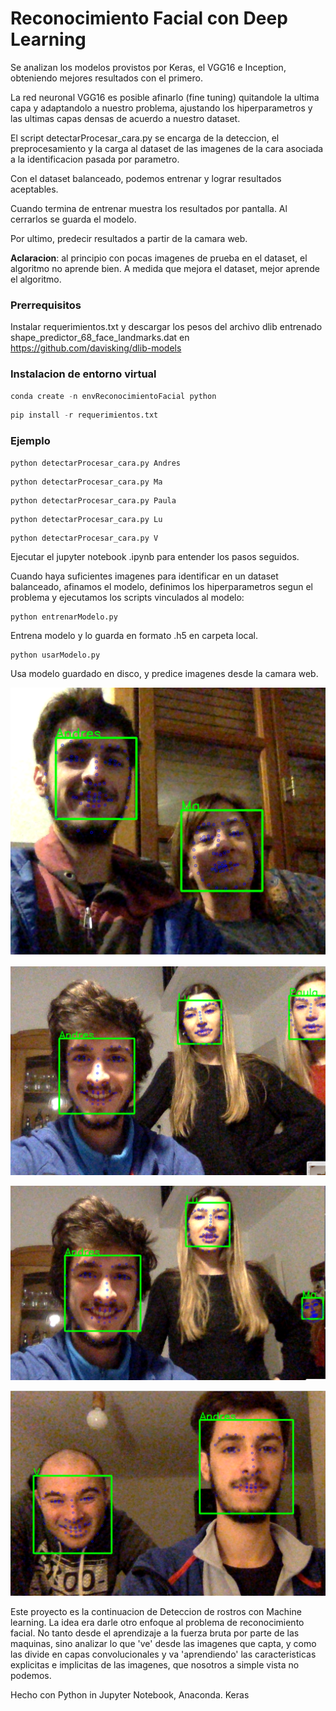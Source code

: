 
# Reconocimiento Facial con Deep Learning


Se analizan los modelos provistos por Keras, el VGG16 e Inception, obteniendo mejores resultados con el primero. 

La red neuronal VGG16 es posible afinarlo (fine tuning) quitandole la ultima capa  y adaptandolo a nuestro problema, ajustando los hiperparametros y las ultimas capas densas de acuerdo a nuestro dataset. 

El script detectarProcesar_cara.py se encarga de la deteccion, el preprocesamiento y la carga al dataset de las imagenes de la cara asociada a la identificacion pasada por parametro.

Con el dataset balanceado, podemos entrenar y lograr resultados aceptables.

Cuando termina de entrenar muestra los resultados por pantalla. Al cerrarlos se guarda el modelo.

Por ultimo, predecir resultados a partir de la camara web. 

**Aclaracion**: al principio con pocas imagenes de prueba en el dataset, el algoritmo no aprende bien.
A medida que mejora el dataset, mejor aprende el algoritmo.



### Prerrequisitos

Instalar requerimientos.txt y descargar los pesos del archivo dlib entrenado shape_predictor_68_face_landmarks.dat
en https://github.com/davisking/dlib-models



### Instalacion de entorno virtual
```py
conda create -n envReconocimientoFacial python
```
```py
pip install -r requerimientos.txt
```


### Ejemplo
```py
python detectarProcesar_cara.py Andres
```
```
python detectarProcesar_cara.py Ma 
```
```
python detectarProcesar_cara.py Paula
```
```
python detectarProcesar_cara.py Lu 
```
```
python detectarProcesar_cara.py V 
```

Ejecutar el jupyter notebook .ipynb para entender los pasos seguidos.


Cuando haya suficientes imagenes para identificar en un dataset balanceado, afinamos el modelo, definimos los hiperparametros segun el problema y ejecutamos los scripts vinculados al modelo:

```
python entrenarModelo.py
```

Entrena modelo y lo guarda en formato .h5 en carpeta local.

```
python usarModelo.py
```

Usa modelo guardado en disco, y predice imagenes desde la camara web.


![Con Ma](/imagenes/ConMa.png)

![Con las chicas](/imagenes/Yes.png)

![Bestia](/imagenes/Sape.png)

![Con el Vivi](/imagenes/Yo_V.png)


Este proyecto es la continuacion  de Deteccion de rostros con Machine learning.
La idea era darle otro enfoque al problema de reconocimiento facial. No tanto desde el aprendizaje a la fuerza bruta por parte de las maquinas, sino analizar lo que 've' desde las imagenes que capta, y como las divide en capas convolucionales y va 'aprendiendo' las caracteristicas explicitas e implicitas de las imagenes, que nosotros a simple vista no podemos. 


Hecho con
Python in Jupyter Notebook, Anaconda. 
Keras

